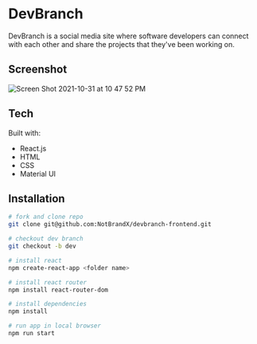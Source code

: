 # DevBranch
DevBranch is a social media site where software developers can connect with each other and share the projects that they've been working on.

## Screenshot
![Screen Shot 2021-10-31 at 10 47 52 PM](https://user-images.githubusercontent.com/56131542/139614775-01a7b307-274b-445f-8472-fbcd1aff7d5d.png)


## Tech

Built with:

- React.js
- HTML
- CSS
- Material UI

## Installation

```bash
# fork and clone repo
git clone git@github.com:NotBrandX/devbranch-frontend.git

# checkout dev branch
git checkout -b dev

# install react
npm create-react-app <folder name>

# install react router
npm install react-router-dom

# install dependencies
npm install

# run app in local browser
npm run start
```